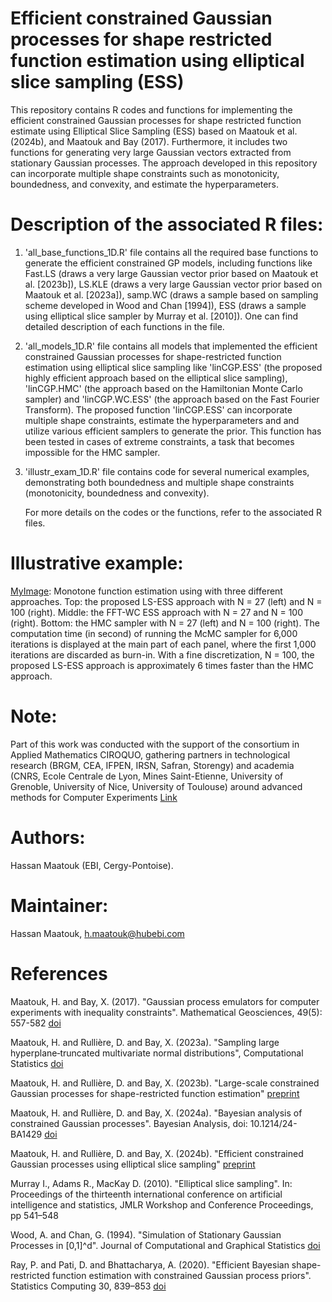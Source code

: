 # Efficient constrained Gaussian processes for shape restricted function estimation using elliptical slice sampling (ESS)
This repository contains R codes and functions for implementing the efficient constrained Gaussian processes for shape restricted function estimate using Elliptical Slice Sampling (ESS) based on Maatouk et al. (2024b), and Maatouk and Bay (2017). Furthermore, it includes two functions for generating very large Gaussian vectors extracted from stationary Gaussian processes. The approach developed in this repository can incorporate multiple shape constraints such as monotonicity, boundedness, and convexity, and estimate the hyperparameters.

# Description of the associated R files:
1. 'all_base_functions_1D.R' file contains all the required base functions to generate the efficient constrained GP models, including functions like
Fast.LS (draws a very large Gaussian vector prior based on Maatouk et al. [2023b]), LS.KLE (draws a very large Gaussian vector prior based on Maatouk et al. [2023a]),
samp.WC (draws a sample based on sampling scheme developed in Wood and Chan [1994]), ESS (draws a sample using elliptical slice sampler by Murray et al. [2010]).
One can find detailed description of each functions in the file.
2. 'all_models_1D.R' file contains all models that implemented the efficient constrained Gaussian processes for shape-restricted function estimation using elliptical slice sampling like 'linCGP.ESS' (the proposed highly efficient approach based on the elliptical slice sampling), 'linCGP.HMC' (the approach based on the Hamiltonian Monte Carlo sampler) and 'linCGP.WC.ESS' (the approach based on the Fast Fourier Transform). The proposed function 'linCGP.ESS' can incorporate multiple shape constraints, estimate the hyperparameters and and utilize various efficient samplers to generate the prior. This function has been tested in cases of extreme constraints, a task that becomes impossible for the HMC sampler.
3. 'illustr_exam_1D.R' file contains code for several numerical examples, demonstrating both boundedness and multiple shape constraints (monotonicity, boundedness and convexity).


   For more details on the codes or the functions, refer to the associated R files.


# Illustrative example:
[MyImage](https://github.com/maatouk/Efficient-constrained-GPs/blob/main/LSvsHMC-monotonicity.pdf): Monotone function estimation using with three different approaches. Top: the proposed LS-ESS approach with N = 27 (left) and N = 100 (right). Middle: the FFT-WC ESS approach with N = 27 and N = 100 (right). Bottom: the HMC sampler with N = 27 (left) and N = 100 (right). The computation time (in second) of running the McMC sampler for 6,000 iterations is displayed at the main part of each panel, where the first 1,000 iterations are discarded as burn-in. With a fine discretization, N = 100, the proposed LS-ESS approach is approximately 6 times faster than the HMC approach.

# Note:
Part of this work was conducted with the support of the consortium in Applied Mathematics CIROQUO, gathering partners in technological research (BRGM, CEA, IFPEN, IRSN, Safran, Storengy) and academia (CNRS, Ecole Centrale de Lyon, Mines Saint-Etienne, University of Grenoble, University of Nice, University of Toulouse) around advanced methods for Computer Experiments [Link]( https://doi.org/10.5281/zenodo.65812)

# Authors:
Hassan Maatouk (EBI, Cergy-Pontoise).

# Maintainer: 
Hassan Maatouk, h.maatouk@hubebi.com

# References
Maatouk, H. and Bay, X. (2017). "Gaussian process emulators for computer experiments with inequality constraints". Mathematical Geosciences, 49(5): 557-582 [doi](https://link.springer.com/article/10.1007/s11004-017-9673-2)

Maatouk, H. and Rullière, D. and Bay, X. (2023a). "Sampling large hyperplane‐truncated multivariate normal distributions", Computational Statistics [doi](https://link.springer.com/article/10.1007/s00180-023-01416-7)

Maatouk, H. and Rullière, D. and Bay, X. (2023b). "Large-scale constrained Gaussian processes for shape-restricted function estimation" [preprint](https://hal.science/hal-04348962/document)


Maatouk, H. and Rullière, D. and Bay, X. (2024a). "Bayesian analysis of constrained Gaussian processes". Bayesian Analysis, doi: 10.1214/24-BA1429
[doi](https://projecteuclid.org/journals/bayesian-analysis/advance-publication/Bayesian-Analysis-of-Constrained-Gaussian-Processes/10.1214/24-BA1429.full)

Maatouk, H. and Rullière, D. and Bay, X. (2024b). "Efficient constrained Gaussian processes using elliptical slice sampling" [preprint](https://hal.science/hal-04496474)

Murray I., Adams R., MacKay D. (2010). "Elliptical slice sampling". In: Proceedings of the thirteenth international conference on artificial intelligence and statistics, JMLR Workshop and Conference Proceedings, pp 541–548

Wood, A. and Chan, G. (1994). "Simulation of Stationary Gaussian Processes in [0,1]^d". Journal of Computational and Graphical Statistics [doi](https://www.jstor.org/stable/1390903)

Ray, P. and Pati, D. and Bhattacharya, A. (2020). "Efficient Bayesian shape-restricted function estimation with constrained Gaussian process priors". Statistics Computing 30, 839–853 [doi](https://link.springer.com/article/10.1007/s11222-020-09922-0) 
